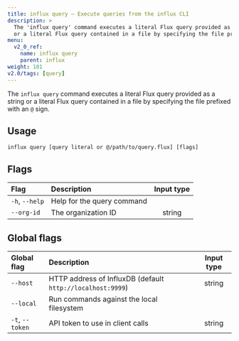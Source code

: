 ```yaml
---
title: influx query – Execute queries from the influx CLI
description: >
  The 'influx query' command executes a literal Flux query provided as a string
  or a literal Flux query contained in a file by specifying the file prefixed with an '@' sign.
menu:
  v2_0_ref:
    name: influx query
    parent: influx
weight: 101
v2.0/tags: [query]
---
```


The `influx query` command executes a literal Flux query provided as a string
or a literal Flux query contained in a file by specifying the file prefixed with an `@` sign.

## Usage
```
influx query [query literal or @/path/to/query.flux] [flags]
```

## Flags
| Flag           | Description                | Input type |
|:----           |:-----------                |:----------:|
| `-h`, `--help` | Help for the query command |            |
| `--org-id`     | The organization ID        | string     |

## Global flags
| Global flag     | Description                                                | Input type |
|:-----------     |:-----------                                                |:----------:|
| `--host`        | HTTP address of InfluxDB (default `http://localhost:9999`) | string     |
| `--local`       | Run commands against the local filesystem                  |            |
| `-t`, `--token` | API token to use in client calls                           | string     |
